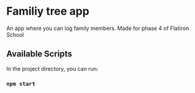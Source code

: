 # Familiy tree app 

An app where you can log family members. Made for phase 4 of Flatiron School 

## Available Scripts

In the project directory, you can run:

### `npm start`


